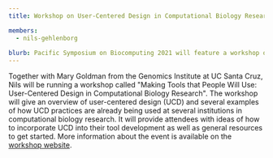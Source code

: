 ```yaml
---
title: Workshop on User-Centered Design in Computational Biology Research

members:
  - nils-gehlenborg
 
blurb: Pacific Symposium on Biocomputing 2021 will feature a workshop on using user-centered design approaches to build computational biology tools.
---
```

Together with Mary Goldman from the Genomics Institute at UC Santa Cruz, Nils will be running a workshop called "Making Tools that People Will Use: User-Centered Design in Computational Biology Research". The workshop will give an overview of user-centered design (UCD) and several examples of how UCD practices are already being used at several institutions in computational biology research. It will provide attendees with ideas of how to incorporate UCD into their tool development as well as general resources to get started. More information about the event is available on the [workshop website](https://ucd-in-compbio.github.io/psb-workshop/). 
